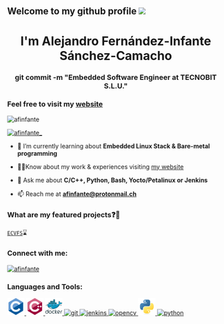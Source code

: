 ## Welcome to my github profile <img src="https://raw.githubusercontent.com/iampavangandhi/iampavangandhi/master/gifs/Hi.gif" width="30px">

<h1 align="center">I'm Alejandro Fernández-Infante Sánchez-Camacho</h1>
<h3 align="center">git commit -m "Embedded Software Engineer at TECNOBIT S.L.U."</h3>

### Feel free to visit my [website](https://afinfante.github.io/)

<p align="left"> <img src="https://komarev.com/ghpvc/?username=afinfante&label=Profile%20views&color=0e75b6&style=flat" alt="afinfante" /> </p>

<p align="left"> <a href="https://twitter.com/afinfante_" target="blank"><img src="https://img.shields.io/twitter/follow/afinfante_?logo=twitter&style=for-the-badge" alt="afinfante_" /></a> </p>

- 🌱 I’m currently learning about **Embedded Linux Stack & Bare-metal programming**

- 👨‍💻Know about my work & experiences visiting [my website](https://alejandrofisc97.github.io/)

- 💬 Ask me about **C/C++, Python, Bash, Yocto/Petalinux or Jenkins**

- 📫 Reach me at **afinfante@protonmail.ch**

### What are my featured projects:question::rocket:
<code>[ECVFS](https://github.com/AlejandroFISC97/ECVFS)</code>:hourglass:

<h3 align="left">Connect with me:</h3>
<p align="left">
<a href="https://linkedin.com/in/afinfante" target="blank"><img align="center" src="https://cdn.jsdelivr.net/npm/simple-icons@3.0.1/icons/linkedin.svg" alt="afinfante" height="30" width="40" /></a>
</p>

<h3 align="left">Languages and Tools:</h3>
<p align="left"> <a href="https://getbootstrap.com" target="_blank"> <a href="https://www.cprogramming.com/" target="_blank"> <img src="https://raw.githubusercontent.com/devicons/devicon/master/icons/c/c-original.svg" alt="c" width="40" height="40"/> </a> <a href="https://en.cppreference.com/w/" target="_blank"> <img src="https://raw.githubusercontent.com/devicons/devicon/master/icons/cplusplus/cplusplus-original.svg" alt="cplusplus" width="40" height="40"/> </a> <a href="https://www.docker.com/" target="_blank"> <img src="https://raw.githubusercontent.com/devicons/devicon/master/icons/docker/docker-original-wordmark.svg" alt="docker" width="40" height="40"/> </a> <a href="https://git-scm.com/" target="_blank"> <img src="https://www.vectorlogo.zone/logos/git-scm/git-scm-icon.svg" alt="git" width="40" height="40"/> </a> <a href="https://www.jenkins.io" target="_blank"> <img src="https://www.vectorlogo.zone/logos/jenkins/jenkins-icon.svg" alt="jenkins" width="40" height="40"/> </a> <a href="https://opencv.org/" target="_blank"> <img src="https://www.vectorlogo.zone/logos/opencv/opencv-icon.svg" alt="opencv" width="40" height="40"/> </a> <a href="https://www.python.org" target="_blank"> <img src="https://raw.githubusercontent.com/devicons/devicon/master/icons/python/python-original.svg" alt="python" width="40" height="40"/> </a> <a href="https://www.gnu.org/software/bash/manual/bash.html" target="_blank"> <img src="https://www.vectorlogo.zone/logos/gnu_bash/gnu_bash-icon.svg" alt="python" width="40" height="40"/> </a> </p>



